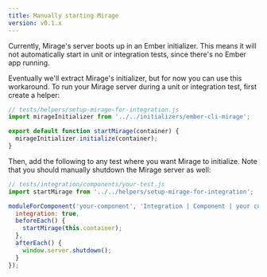 ```yaml
---
title: Manually starting Mirage
version: v0.1.x
---
```


Currently, Mirage's server boots up in an Ember initializer. This means it will not automatically start in unit or integration tests, since there's no Ember app running.

Eventually we'll extract Mirage's initializer, but for now you can use this workaround. To run your Mirage server during a unit or integration test, first create a helper:

```js
// tests/helpers/setup-mirage-for-integration.js
import mirageInitializer from '../../initializers/ember-cli-mirage';

export default function startMirage(container) {
  mirageInitializer.initialize(container);
}
```

Then, add the following to any test where you want Mirage to initialize. Note that you should manually shutdown the Mirage server as well:

```js
// tests/integration/components/your-test.js
import startMirage from '../../helpers/setup-mirage-for-integration';

moduleForComponent('your-component', 'Integration | Component | your component', {
  integration: true,
  beforeEach() {
    startMirage(this.container);
  },
  afterEach() {
    window.server.shutdown();
  }
});
```
